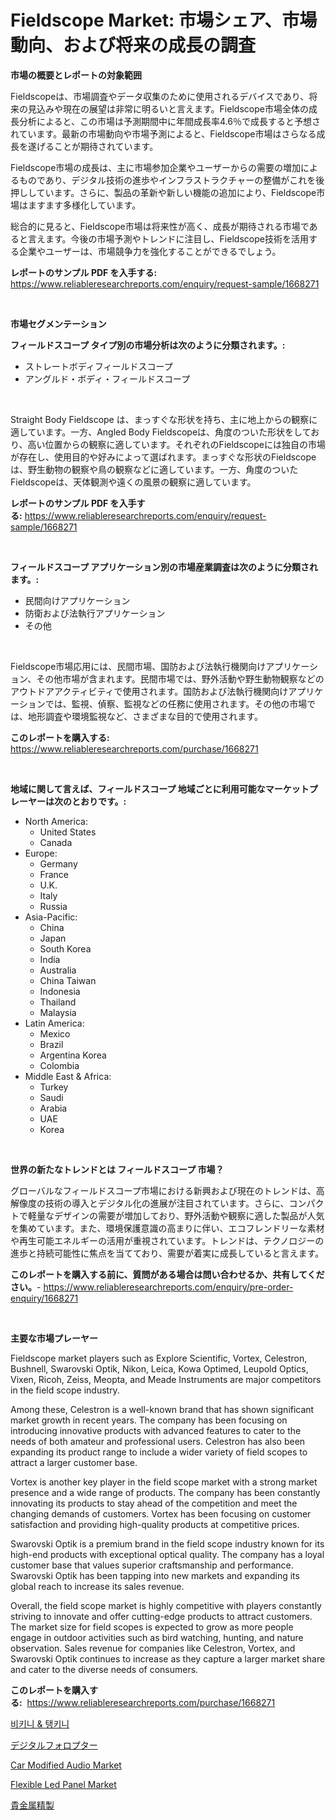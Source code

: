 <p><h1>Fieldscope Market: 市場シェア、市場動向、および将来の成長の調査</h1></p><p><strong>市場の概要とレポートの対象範囲</strong></p>
<p><p>Fieldscopeは、市場調査やデータ収集のために使用されるデバイスであり、将来の見込みや現在の展望は非常に明るいと言えます。Fieldscope市場全体の成長分析によると、この市場は予測期間中に年間成長率4.6％で成長すると予想されています。最新の市場動向や市場予測によると、Fieldscope市場はさらなる成長を遂げることが期待されています。</p><p>Fieldscope市場の成長は、主に市場参加企業やユーザーからの需要の増加によるものであり、デジタル技術の進歩やインフラストラクチャーの整備がこれを後押ししています。さらに、製品の革新や新しい機能の追加により、Fieldscope市場はますます多様化しています。</p><p>総合的に見ると、Fieldscope市場は将来性が高く、成長が期待される市場であると言えます。今後の市場予測やトレンドに注目し、Fieldscope技術を活用する企業やユーザーは、市場競争力を強化することができるでしょう。</p></p>
<p><strong>レポートのサンプル PDF を入手する:</strong> <a href="https://www.reliableresearchreports.com/enquiry/request-sample/1668271">https://www.reliableresearchreports.com/enquiry/request-sample/1668271</a></p>
<p>&nbsp;</p>
<p><strong>市場セグメンテーション</strong></p>
<p><strong>フィールドスコープ タイプ別の市場分析は次のように分類されます。:</strong></p>
<p><ul><li>ストレートボディフィールドスコープ</li><li>アングルド・ボディ・フィールドスコープ</li></ul></p>
<p>&nbsp;</p>
<p><p>Straight Body Fieldscope は、まっすぐな形状を持ち、主に地上からの観察に適しています。一方、Angled Body Fieldscopeは、角度のついた形状をしており、高い位置からの観察に適しています。それぞれのFieldscopeには独自の市場が存在し、使用目的や好みによって選ばれます。まっすぐな形状のFieldscopeは、野生動物の観察や鳥の観察などに適しています。一方、角度のついたFieldscopeは、天体観測や遠くの風景の観察に適しています。</p></p>
<p><strong>レポートのサンプル PDF を入手する:</strong>&nbsp;<a href="https://www.reliableresearchreports.com/enquiry/request-sample/1668271">https://www.reliableresearchreports.com/enquiry/request-sample/1668271</a></p>
<p>&nbsp;</p>
<p><strong> フィールドスコープ アプリケーション別の市場産業調査は次のように分類されます。:</strong></p>
<p><ul><li>民間向けアプリケーション</li><li>防衛および法執行アプリケーション</li><li>その他</li></ul></p>
<p>&nbsp;</p>
<p><p>Fieldscope市場応用には、民間市場、国防および法執行機関向けアプリケーション、その他市場が含まれます。民間市場では、野外活動や野生動物観察などのアウトドアアクティビティで使用されます。国防および法執行機関向けアプリケーションでは、監視、偵察、監視などの任務に使用されます。その他の市場では、地形調査や環境監視など、さまざまな目的で使用されます。</p></p>
<p><strong>このレポートを購入する:</strong>&nbsp; <a href="https://www.reliableresearchreports.com/purchase/1668271">https://www.reliableresearchreports.com/purchase/1668271</a></p>
<p>&nbsp;</p>
<p><strong>地域に関して言えば、フィールドスコープ 地域ごとに利用可能なマーケットプレーヤーは次のとおりです。:</strong></p>
<p><ul>
    <li>
        North America:
        <ul>
            <li>United States</li>
            <li>Canada</li>
        </ul>
    </li>
    <li>
        Europe:
        <ul>
            <li>Germany</li>
            <li>France</li>
            <li>U.K.</li>
            <li>Italy</li>
            <li>Russia</li>
        </ul>
    </li>
    <li>
        Asia-Pacific:
        <ul>
            <li>China</li>
            <li>Japan</li>
            <li>South Korea</li>
            <li>India</li>
            <li>Australia</li>
            <li>China Taiwan</li>
            <li>Indonesia</li>
            <li>Thailand</li>
            <li>Malaysia</li>
        </ul>
    </li>
    <li>
        Latin America:
        <ul>
            <li>Mexico</li>
            <li>Brazil</li>
            <li>Argentina Korea</li>
            <li>Colombia</li>
        </ul>
    </li>
    <li>
        Middle East & Africa:
        <ul>
            <li>Turkey</li>
            <li>Saudi</li>
            <li>Arabia</li>
            <li>UAE</li>
            <li>Korea</li>
        </ul>
    </li>
    </ul></p>
<p>&nbsp;</p>
<p><strong>世界の新たなトレンドとは フィールドスコープ 市場？</strong></p>
<p><p>グローバルなフィールドスコープ市場における新興および現在のトレンドは、高解像度の技術の導入とデジタル化の進展が注目されています。さらに、コンパクトで軽量なデザインの需要が増加しており、野外活動や観察に適した製品が人気を集めています。また、環境保護意識の高まりに伴い、エコフレンドリーな素材や再生可能エネルギーの活用が重視されています。トレンドは、テクノロジーの進歩と持続可能性に焦点を当てており、需要が着実に成長していると言えます。</p></p>
<p><strong>このレポートを購入する前に、質問がある場合は問い合わせるか、共有してください。</strong>- <a href="https://www.reliableresearchreports.com/enquiry/pre-order-enquiry/1668271">https://www.reliableresearchreports.com/enquiry/pre-order-enquiry/1668271</a></p>
<p>&nbsp;</p>
<p><strong>主要な市場プレーヤー</strong></p>
<p><p>Fieldscope market players such as Explore Scientific, Vortex, Celestron, Bushnell, Swarovski Optik, Nikon, Leica, Kowa Optimed, Leupold Optics, Vixen, Ricoh, Zeiss, Meopta, and Meade Instruments are major competitors in the field scope industry. </p><p>Among these, Celestron is a well-known brand that has shown significant market growth in recent years. The company has been focusing on introducing innovative products with advanced features to cater to the needs of both amateur and professional users. Celestron has also been expanding its product range to include a wider variety of field scopes to attract a larger customer base.</p><p>Vortex is another key player in the field scope market with a strong market presence and a wide range of products. The company has been constantly innovating its products to stay ahead of the competition and meet the changing demands of customers. Vortex has been focusing on customer satisfaction and providing high-quality products at competitive prices.</p><p>Swarovski Optik is a premium brand in the field scope industry known for its high-end products with exceptional optical quality. The company has a loyal customer base that values superior craftsmanship and performance. Swarovski Optik has been tapping into new markets and expanding its global reach to increase its sales revenue.</p><p>Overall, the field scope market is highly competitive with players constantly striving to innovate and offer cutting-edge products to attract customers. The market size for field scopes is expected to grow as more people engage in outdoor activities such as bird watching, hunting, and nature observation. Sales revenue for companies like Celestron, Vortex, and Swarovski Optik continues to increase as they capture a larger market share and cater to the diverse needs of consumers.</p></p>
<p><strong>このレポートを購入する:</strong>&nbsp;&nbsp;<a href="https://www.reliableresearchreports.com/purchase/1668271">https://www.reliableresearchreports.com/purchase/1668271</a></p>
<p><p><a href="https://github.com/OwenHamiytll568745/Market-Research-Report-List-1/blob/main/987317214172.md">비키니 & 탱키니</a></p><p><a href="https://github.com/sghwr779811674/Market-Research-Report-List-1/blob/main/542512615341.md">デジタルフォロプター</a></p><p><a href="https://issuu.com/reportprime-2/docs/car-modified-audio-market-size-2030.pptx">Car Modified Audio Market</a></p><p><a href="https://github.com/mharielmesa/Market-Research-Report-List-2/blob/main/flexible-led-panel-market.md">Flexible Led Panel Market</a></p><p><a href="https://github.com/dandier2003/Market-Research-Report-List-1/blob/main/267271215342.md">貴金属精製</a></p></p>